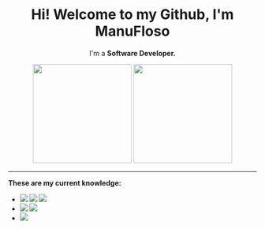 <h1 align="center">Hi! Welcome to my Github, I'm ManuFloso</h1>
<p align="center">I'm a <b>Software Developer.</p>
<div align="center">
  <img height="200px" src="https://github-readme-stats.vercel.app/api/top-langs/?username=manuflosoyt&theme=transparent&layout=compact" />
  <img height="200px" src="https://github-readme-stats.vercel.app/api?username=manuflosoyt&show_icons=true&theme=transparent" />
</div>
<hr>
<div >
  <p>These are my <b>current knowledge:</b></p>
  <ul>
    <li>
      <img src="https://img.shields.io/badge/HTML5-E34F26?style=for-the-badge&logo=html5&logoColor=white" />
      <img src="https://img.shields.io/badge/CSS3-1572B6?style=for-the-badge&logo=css3&logoColor=white" />
      <img src="https://img.shields.io/badge/JavaScript-323330?style=for-the-badge&logo=javascript&logoColor=F7DF1E" />
    </li>
    <li>  
      <img src="https://img.shields.io/badge/C%20Sharp-blue?style=for-the-badge&logo=csharp" />
      <img src="https://img.shields.io/badge/C%2FC++-blue?style=for-the-badge&logo=cplusplus&logoColor=white" />
    </li>
    <li>
      <img src="https://img.shields.io/badge/docker-%230db7ed.svg?style=for-the-badge&logo=docker&logoColor=white" />
    </li>
  </ul>
</div>
